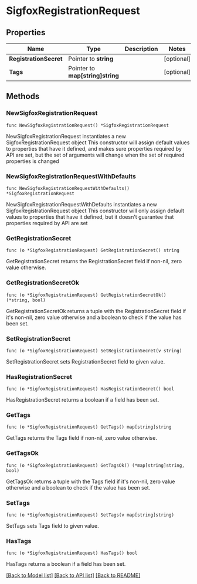 # SigfoxRegistrationRequest

## Properties

Name | Type | Description | Notes
------------ | ------------- | ------------- | -------------
**RegistrationSecret** | Pointer to **string** |  | [optional] 
**Tags** | Pointer to **map[string]string** |  | [optional] 

## Methods

### NewSigfoxRegistrationRequest

`func NewSigfoxRegistrationRequest() *SigfoxRegistrationRequest`

NewSigfoxRegistrationRequest instantiates a new SigfoxRegistrationRequest object
This constructor will assign default values to properties that have it defined,
and makes sure properties required by API are set, but the set of arguments
will change when the set of required properties is changed

### NewSigfoxRegistrationRequestWithDefaults

`func NewSigfoxRegistrationRequestWithDefaults() *SigfoxRegistrationRequest`

NewSigfoxRegistrationRequestWithDefaults instantiates a new SigfoxRegistrationRequest object
This constructor will only assign default values to properties that have it defined,
but it doesn't guarantee that properties required by API are set

### GetRegistrationSecret

`func (o *SigfoxRegistrationRequest) GetRegistrationSecret() string`

GetRegistrationSecret returns the RegistrationSecret field if non-nil, zero value otherwise.

### GetRegistrationSecretOk

`func (o *SigfoxRegistrationRequest) GetRegistrationSecretOk() (*string, bool)`

GetRegistrationSecretOk returns a tuple with the RegistrationSecret field if it's non-nil, zero value otherwise
and a boolean to check if the value has been set.

### SetRegistrationSecret

`func (o *SigfoxRegistrationRequest) SetRegistrationSecret(v string)`

SetRegistrationSecret sets RegistrationSecret field to given value.

### HasRegistrationSecret

`func (o *SigfoxRegistrationRequest) HasRegistrationSecret() bool`

HasRegistrationSecret returns a boolean if a field has been set.

### GetTags

`func (o *SigfoxRegistrationRequest) GetTags() map[string]string`

GetTags returns the Tags field if non-nil, zero value otherwise.

### GetTagsOk

`func (o *SigfoxRegistrationRequest) GetTagsOk() (*map[string]string, bool)`

GetTagsOk returns a tuple with the Tags field if it's non-nil, zero value otherwise
and a boolean to check if the value has been set.

### SetTags

`func (o *SigfoxRegistrationRequest) SetTags(v map[string]string)`

SetTags sets Tags field to given value.

### HasTags

`func (o *SigfoxRegistrationRequest) HasTags() bool`

HasTags returns a boolean if a field has been set.


[[Back to Model list]](../README.md#documentation-for-models) [[Back to API list]](../README.md#documentation-for-api-endpoints) [[Back to README]](../README.md)


